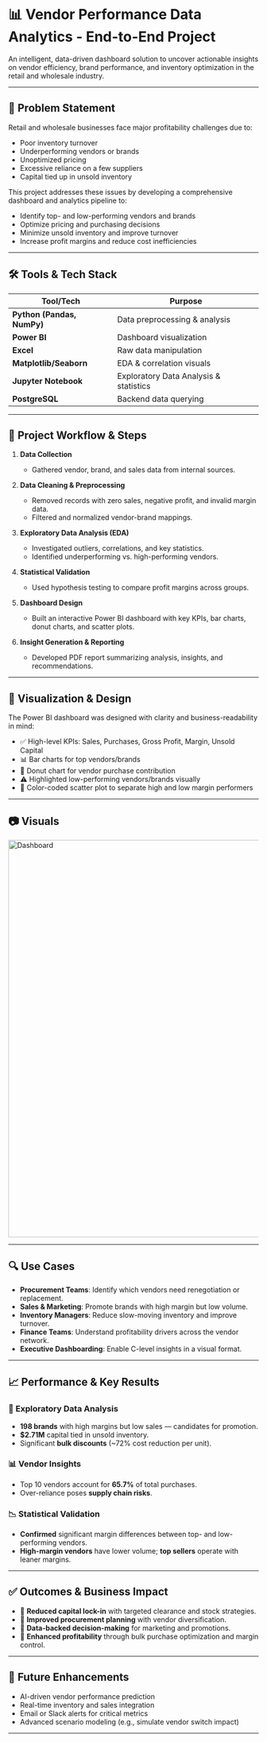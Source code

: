 # 📊 Vendor Performance Data Analytics - End-to-End Project

An intelligent, data-driven dashboard solution to uncover actionable insights on vendor efficiency, brand performance, and inventory optimization in the retail and wholesale industry.

---

## 🧩 Problem Statement

Retail and wholesale businesses face major profitability challenges due to:
- Poor inventory turnover
- Underperforming vendors or brands
- Unoptimized pricing
- Excessive reliance on a few suppliers
- Capital tied up in unsold inventory

This project addresses these issues by developing a comprehensive dashboard and analytics pipeline to:
- Identify top- and low-performing vendors and brands
- Optimize pricing and purchasing decisions
- Minimize unsold inventory and improve turnover
- Increase profit margins and reduce cost inefficiencies

---

## 🛠 Tools & Tech Stack

| Tool/Tech           | Purpose                                  |
|---------------------|-------------------------------------------|
| **Python (Pandas, NumPy)** | Data preprocessing & analysis      |
| **Power BI**        | Dashboard visualization                  |
| **Excel**           | Raw data manipulation                    |
| **Matplotlib/Seaborn** | EDA & correlation visuals           |
| **Jupyter Notebook**| Exploratory Data Analysis & statistics  |
| **PostgreSQL** | Backend data querying               |

---

## 🧪 Project Workflow & Steps

1. **Data Collection**  
   - Gathered vendor, brand, and sales data from internal sources.

2. **Data Cleaning & Preprocessing**  
   - Removed records with zero sales, negative profit, and invalid margin data.
   - Filtered and normalized vendor-brand mappings.

3. **Exploratory Data Analysis (EDA)**  
   - Investigated outliers, correlations, and key statistics.
   - Identified underperforming vs. high-performing vendors.

4. **Statistical Validation**  
   - Used hypothesis testing to compare profit margins across groups.

5. **Dashboard Design**  
   - Built an interactive Power BI dashboard with key KPIs, bar charts, donut charts, and scatter plots.

6. **Insight Generation & Reporting**  
   - Developed PDF report summarizing analysis, insights, and recommendations.

---

## 🎨 Visualization & Design

The Power BI dashboard was designed with clarity and business-readability in mind:
- ✅ High-level KPIs: Sales, Purchases, Gross Profit, Margin, Unsold Capital
- 📊 Bar charts for top vendors/brands
- 🎯 Donut chart for vendor purchase contribution
- ⚠️ Highlighted low-performing vendors/brands visually
- 🔴 Color-coded scatter plot to separate high and low margin performers

---

## 📷 Visuals

<img width="1433" height="800" alt="Dashboard" src="https://github.com/user-attachments/assets/c37dbd36-7168-4f69-a38c-3e1f62190f64" />

---

## 🔍 Use Cases

- **Procurement Teams**: Identify which vendors need renegotiation or replacement.
- **Sales & Marketing**: Promote brands with high margin but low volume.
- **Inventory Managers**: Reduce slow-moving inventory and improve turnover.
- **Finance Teams**: Understand profitability drivers across the vendor network.
- **Executive Dashboarding**: Enable C-level insights in a visual format.

---

## 📈 Performance & Key Results

### 🔎 Exploratory Data Analysis
- **198 brands** with high margins but low sales — candidates for promotion.
- **$2.71M** capital tied in unsold inventory.
- Significant **bulk discounts** (~72% cost reduction per unit).

### 📊 Vendor Insights
- Top 10 vendors account for **65.7%** of total purchases.
- Over-reliance poses **supply chain risks**.

### 📉 Statistical Validation
- **Confirmed** significant margin differences between top- and low-performing vendors.
- **High-margin vendors** have lower volume; **top sellers** operate with leaner margins.

---

## ✅ Outcomes & Business Impact

- 📌 **Reduced capital lock-in** with targeted clearance and stock strategies.
- 📌 **Improved procurement planning** with vendor diversification.
- 📌 **Data-backed decision-making** for marketing and promotions.
- 📌 **Enhanced profitability** through bulk purchase optimization and margin control.

---


## 🚀 Future Enhancements

- AI-driven vendor performance prediction
- Real-time inventory and sales integration
- Email or Slack alerts for critical metrics
- Advanced scenario modeling (e.g., simulate vendor switch impact)

---



